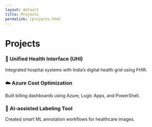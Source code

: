 ```yaml
---
layout: default
title: Projects
permalink: /projects.html
---
```


# Projects

### 🔗 Unified Health Interface (UHI)
Integrated hospital systems with India’s digital health grid using FHIR.

### ☁️ Azure Cost Optimization
Built billing dashboards using Azure, Logic Apps, and PowerShell.

### 🧠 AI-assisted Labeling Tool
Created smart ML annotation workflows for healthcare images.
